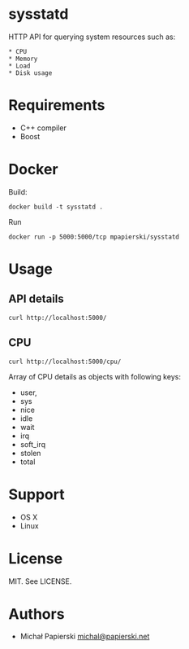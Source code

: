 # sysstatd

HTTP API for querying system resources such as:

	* CPU
	* Memory
	* Load
	* Disk usage

# Requirements

* C++ compiler
* Boost

# Docker

Build:

	docker build -t sysstatd .

Run

	docker run -p 5000:5000/tcp mpapierski/sysstatd

# Usage


## API details

	curl http://localhost:5000/

## CPU

	curl http://localhost:5000/cpu/

Array of CPU details as objects with following keys:

* user,
* sys
* nice
* idle
* wait
* irq
* soft_irq
* stolen
* total

# Support

* OS X
* Linux

# License

MIT. See LICENSE.

# Authors

* Michał Papierski <michal@papierski.net>
